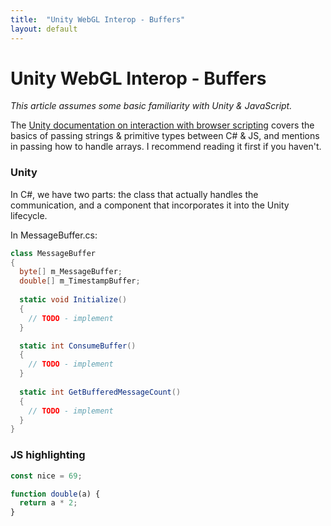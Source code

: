 ```yaml
---
title:  "Unity WebGL Interop - Buffers"
layout: default
---
```


# Unity WebGL Interop - Buffers



_This article assumes some basic familiarity with Unity & JavaScript._


The [Unity documentation on interaction with browser scripting](https://docs.unity3d.com/Manual/webgl-interactingwithbrowserscripting.html) covers the basics of passing strings & primitive types between C# & JS, and mentions in passing how to handle arrays.
I recommend reading it first if you haven't. 

### Unity

In C#, we have two parts: the class that actually handles the communication, and a component that incorporates it into the Unity lifecycle.

In MessageBuffer.cs:
```csharp
class MessageBuffer
{
  byte[] m_MessageBuffer;
  double[] m_TimestampBuffer;
  
  static void Initialize()
  {
    // TODO - implement
  }

  static int ConsumeBuffer()
  {
    // TODO - implement
  }
  
  static int GetBufferedMessageCount()
  {
    // TODO - implement
  }
}

```

### JS highlighting
```js
const nice = 69;

function double(a) {
  return a * 2;
}
```

